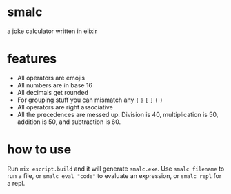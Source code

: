 # smalc
 a joke calculator written in elixir

# features

- All operators are emojis
- All numbers are in base 16
- All decimals get rounded
- For grouping stuff you can mismatch any `{` `}` `[` `]` `(` `)`
- All operators are right associative
- All the precedences are messed up. Division is 40, multiplication is 50, addition is 50, and subtraction is 60.

# how to use

Run `mix escript.build` and it will generate `smalc.exe`. Use `smalc filename` to run a file, or `smalc eval "code"` to evaluate an expression, or `smalc repl` for a repl. 
